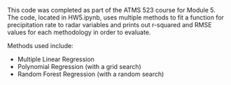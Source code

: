 This code was completed as part of the ATMS 523 course for Module 5. The code, 
located in HW5.ipynb, uses multiple methods to fit a function for precipitation 
rate to radar variables and prints out r-squared and RMSE values for each 
methodology in order to evaluate.

Methods used include:
- Multiple Linear Regression
- Polynomial Regression (with a grid search)
- Random Forest Regression (with a random search)